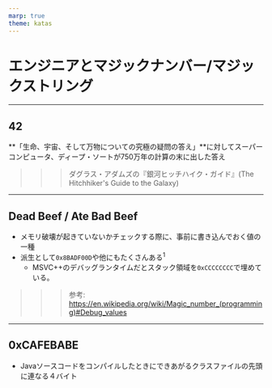 ```yaml
---
marp: true
theme: katas
---
```

<!-- 
size: 16:9
paginate: true
-->
<!-- header: 勉強会#-->
<script type="module">
  import mermaid from 'https://cdn.jsdelivr.net/npm/mermaid@10/dist/mermaid.esm.min.mjs';
  mermaid.initialize({ startOnLoad: true });
</script>

# エンジニアとマジックナンバー/マジックストリング

---

## 42

**「生命、宇宙、そして万物についての究極の疑問の答え」**に対してスーパーコンピュータ、ディープ・ソートが750万年の計算の末に出した答え

>>> ダグラス・アダムズの『銀河ヒッチハイク・ガイド』(The Hitchhiker's Guide to the Galaxy)

---

## Dead Beef / Ate Bad Beef 

* メモリ破壊が起きていないかチェックする際に、事前に書き込んでおく値の一種
* 派生として`0x8BADF00D`や他にもたくさんある$^1$
    * MSVC++のデバッグランタイムだとスタック領域を`0xCCCCCCCC`で埋めている。

>>> 参考: https://en.wikipedia.org/wiki/Magic_number_(programming)#Debug_values

---

## 0xCAFEBABE

* Javaソースコードをコンパイルしたときにできあがるクラスファイルの先頭に連なる４バイト